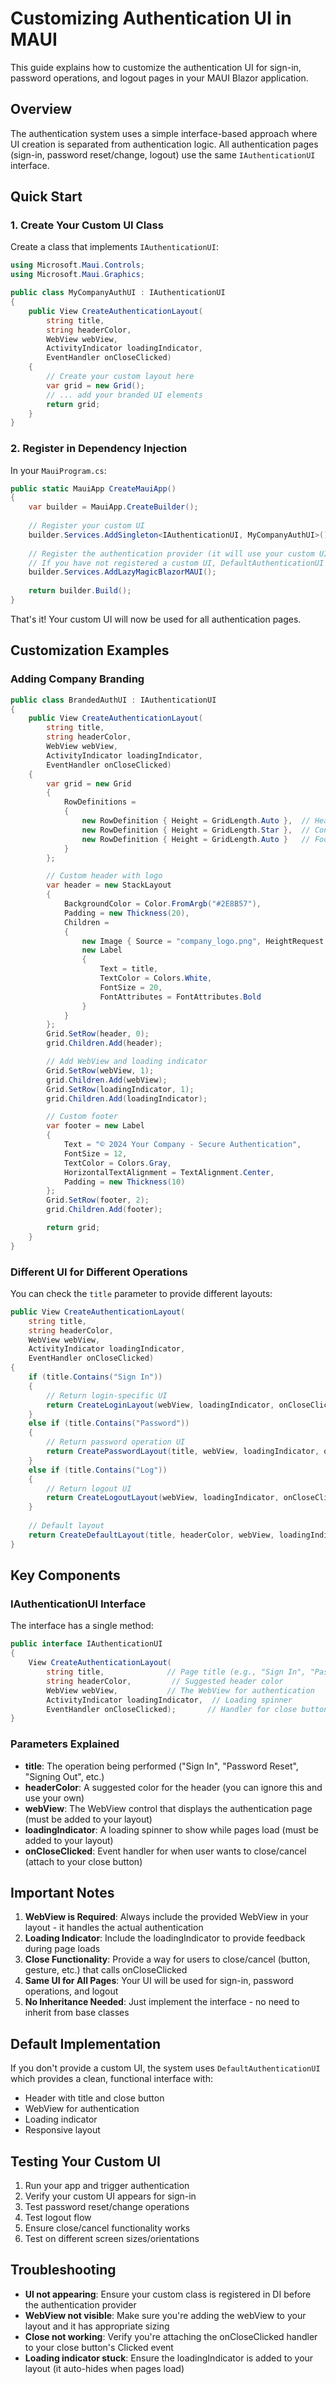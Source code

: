 # Customizing Authentication UI in MAUI

This guide explains how to customize the authentication UI for sign-in, password operations, and logout pages in your MAUI Blazor application.

## Overview

The authentication system uses a simple interface-based approach where UI creation is separated from authentication logic. All authentication pages (sign-in, password reset/change, logout) use the same `IAuthenticationUI` interface.

## Quick Start

### 1. Create Your Custom UI Class

Create a class that implements `IAuthenticationUI`:

```csharp
using Microsoft.Maui.Controls;
using Microsoft.Maui.Graphics;

public class MyCompanyAuthUI : IAuthenticationUI
{
    public View CreateAuthenticationLayout(
        string title,
        string headerColor,
        WebView webView,
        ActivityIndicator loadingIndicator,
        EventHandler onCloseClicked)
    {
        // Create your custom layout here
        var grid = new Grid();
        // ... add your branded UI elements
        return grid;
    }
}
```

### 2. Register in Dependency Injection

In your `MauiProgram.cs`:

```csharp
public static MauiApp CreateMauiApp()
{
    var builder = MauiApp.CreateBuilder();
    
    // Register your custom UI
    builder.Services.AddSingleton<IAuthenticationUI, MyCompanyAuthUI>();
    
    // Register the authentication provider (it will use your custom UI)
    // If you have not registered a custom UI, DefaultAuthenticationUI will be used
    builder.Services.AddLazyMagicBlazorMAUI();
    
    return builder.Build();
}
```

That's it! Your custom UI will now be used for all authentication pages.

## Customization Examples

### Adding Company Branding

```csharp
public class BrandedAuthUI : IAuthenticationUI
{
    public View CreateAuthenticationLayout(
        string title,
        string headerColor,
        WebView webView,
        ActivityIndicator loadingIndicator,
        EventHandler onCloseClicked)
    {
        var grid = new Grid
        {
            RowDefinitions =
            {
                new RowDefinition { Height = GridLength.Auto },  // Header
                new RowDefinition { Height = GridLength.Star },  // Content
                new RowDefinition { Height = GridLength.Auto }   // Footer
            }
        };

        // Custom header with logo
        var header = new StackLayout
        {
            BackgroundColor = Color.FromArgb("#2E8B57"),
            Padding = new Thickness(20),
            Children =
            {
                new Image { Source = "company_logo.png", HeightRequest = 40 },
                new Label 
                { 
                    Text = title,
                    TextColor = Colors.White,
                    FontSize = 20,
                    FontAttributes = FontAttributes.Bold
                }
            }
        };
        Grid.SetRow(header, 0);
        grid.Children.Add(header);

        // Add WebView and loading indicator
        Grid.SetRow(webView, 1);
        grid.Children.Add(webView);
        Grid.SetRow(loadingIndicator, 1);
        grid.Children.Add(loadingIndicator);

        // Custom footer
        var footer = new Label
        {
            Text = "© 2024 Your Company - Secure Authentication",
            FontSize = 12,
            TextColor = Colors.Gray,
            HorizontalTextAlignment = TextAlignment.Center,
            Padding = new Thickness(10)
        };
        Grid.SetRow(footer, 2);
        grid.Children.Add(footer);

        return grid;
    }
}
```

### Different UI for Different Operations

You can check the `title` parameter to provide different layouts:

```csharp
public View CreateAuthenticationLayout(
    string title,
    string headerColor,
    WebView webView,
    ActivityIndicator loadingIndicator,
    EventHandler onCloseClicked)
{
    if (title.Contains("Sign In"))
    {
        // Return login-specific UI
        return CreateLoginLayout(webView, loadingIndicator, onCloseClicked);
    }
    else if (title.Contains("Password"))
    {
        // Return password operation UI
        return CreatePasswordLayout(title, webView, loadingIndicator, onCloseClicked);
    }
    else if (title.Contains("Log"))
    {
        // Return logout UI
        return CreateLogoutLayout(webView, loadingIndicator, onCloseClicked);
    }
    
    // Default layout
    return CreateDefaultLayout(title, headerColor, webView, loadingIndicator, onCloseClicked);
}
```

## Key Components

### IAuthenticationUI Interface

The interface has a single method:

```csharp
public interface IAuthenticationUI
{
    View CreateAuthenticationLayout(
        string title,              // Page title (e.g., "Sign In", "Password Reset")
        string headerColor,         // Suggested header color
        WebView webView,           // The WebView for authentication
        ActivityIndicator loadingIndicator,  // Loading spinner
        EventHandler onCloseClicked);       // Handler for close button
}
```

### Parameters Explained

- **title**: The operation being performed ("Sign In", "Password Reset", "Signing Out", etc.)
- **headerColor**: A suggested color for the header (you can ignore this and use your own)
- **webView**: The WebView control that displays the authentication page (must be added to your layout)
- **loadingIndicator**: A loading spinner to show while pages load (must be added to your layout)
- **onCloseClicked**: Event handler for when user wants to close/cancel (attach to your close button)

## Important Notes

1. **WebView is Required**: Always include the provided WebView in your layout - it handles the actual authentication
2. **Loading Indicator**: Include the loadingIndicator to provide feedback during page loads
3. **Close Functionality**: Provide a way for users to close/cancel (button, gesture, etc.) that calls onCloseClicked
4. **Same UI for All Pages**: Your UI will be used for sign-in, password operations, and logout
5. **No Inheritance Needed**: Just implement the interface - no need to inherit from base classes

## Default Implementation

If you don't provide a custom UI, the system uses `DefaultAuthenticationUI` which provides a clean, functional interface with:
- Header with title and close button
- WebView for authentication
- Loading indicator
- Responsive layout

## Testing Your Custom UI

1. Run your app and trigger authentication
2. Verify your custom UI appears for sign-in
3. Test password reset/change operations
4. Test logout flow
5. Ensure close/cancel functionality works
6. Test on different screen sizes/orientations

## Troubleshooting

- **UI not appearing**: Ensure your custom class is registered in DI before the authentication provider
- **WebView not visible**: Make sure you're adding the webView to your layout and it has appropriate sizing
- **Close not working**: Verify you're attaching the onCloseClicked handler to your close button's Clicked event
- **Loading indicator stuck**: Ensure the loadingIndicator is added to your layout (it auto-hides when pages load)